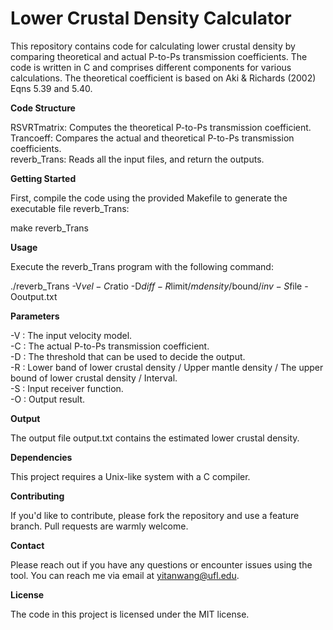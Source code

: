 # Lower Crustal Density Calculator

This repository contains code for calculating lower crustal density by comparing theoretical and actual P-to-Ps transmission coefficients. The code is written in C and comprises different components for various calculations. The theoretical coefficient is based on Aki & Richards (2002) Eqns 5.39 and 5.40.

__Code Structure__

RSVRTmatrix: Computes the theoretical P-to-Ps transmission coefficient.  
Trancoeff: Compares the actual and theoretical P-to-Ps transmission coefficients.  
reverb_Trans: Reads all the input files, and return the outputs.  

__Getting Started__

First, compile the code using the provided Makefile to generate the executable file reverb_Trans:

make reverb_Trans

__Usage__

Execute the reverb_Trans program with the following command:

./reverb_Trans -V$vel -C$ratio -D$diff -R$limit/$mdensity/$bound/$inv -S$file -Ooutput.txt

__Parameters__

-V : The input velocity model.  
-C : The actual P-to-Ps transmission coefficient.  
-D : The threshold that can be used to decide the output.  
-R : Lower band of lower crustal density / Upper mantle density / The upper bound of lower crustal density / Interval.  
-S : Input receiver function.  
-O : Output result.  

__Output__

The output file output.txt contains the estimated lower crustal density.

__Dependencies__

This project requires a Unix-like system with a C compiler.

__Contributing__

If you'd like to contribute, please fork the repository and use a feature branch. Pull requests are warmly welcome.

__Contact__

Please reach out if you have any questions or encounter issues using the tool. You can reach me via email at yitanwang@ufl.edu.

__License__

The code in this project is licensed under the MIT license.
